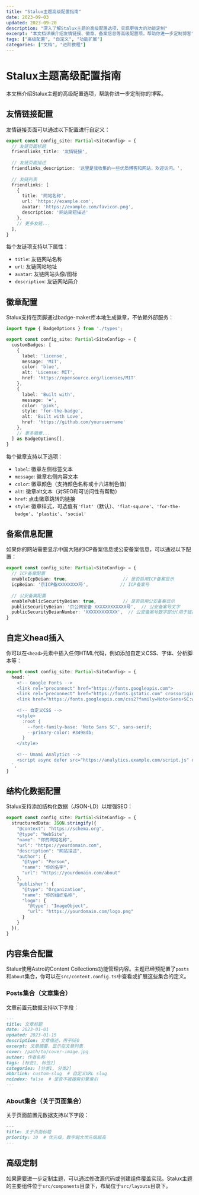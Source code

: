 ```yaml
---
title: "Stalux主题高级配置指南"
date: 2023-09-03
updated: 2023-09-20
description: "深入了解Stalux主题的高级配置选项，实现更强大的功能定制"
excerpt: "本文档详细介绍友情链接、徽章、备案信息等高级配置项，帮助你进一步定制博客"
tags: ["高级配置", "自定义", "功能扩展"]
categories: ["文档", "进阶教程"]
---
```



# Stalux主题高级配置指南

本文档介绍Stalux主题的高级配置选项，帮助你进一步定制你的博客。

## 友情链接配置

友情链接页面可以通过以下配置进行自定义：

```typescript
export const config_site: Partial<SiteConfig> = {
  // 友链页面标题
  friendlinks_title: '友情链接',
  
  // 友链页面描述
  friendlinks_description: '这里是我收集的一些优质博客和网站，欢迎访问。',
  
  // 友链列表
  friendlinks: [
    { 
      title: '网站名称',
      url: 'https://example.com',
      avatar: 'https://example.com/favicon.png',
      description: '网站简短描述'
    },
    // 更多友链...
  ],
}
```

每个友链项支持以下属性：
- `title`: 友链网站名称
- `url`: 友链网站地址
- `avatar`: 友链网站头像/图标
- `description`: 友链网站简介

## 徽章配置

Stalux支持在页脚通过badge-maker库本地生成徽章，不依赖外部服务：

```typescript
import type { BadgeOptions } from './types';

export const config_site: Partial<SiteConfig> = {
  customBadges: [
    {
      label: 'license',
      message: 'MIT',
      color: 'blue',
      alt: 'License: MIT',
      href: 'https://opensource.org/licenses/MIT'
    },
    {
      label: 'Built with',
      message: '❤',
      color: 'pink',
      style: 'for-the-badge',
      alt: 'Built with Love',
      href: 'https://github.com/yourusername'
    },
    // 更多徽章...
  ] as BadgeOptions[],
}
```

每个徽章支持以下选项：
- `label`: 徽章左侧标签文本
- `message`: 徽章右侧内容文本
- `color`: 徽章颜色（支持颜色名称或十六进制色值）
- `alt`: 徽章alt文本（对SEO和可访问性有帮助）
- `href`: 点击徽章跳转的链接
- `style`: 徽章样式，可选值有`'flat'`（默认）、`'flat-square'`、`'for-the-badge'`、`'plastic'`、`'social'`

## 备案信息配置

如果你的网站需要显示中国大陆的ICP备案信息或公安备案信息，可以通过以下配置：

```typescript
export const config_site: Partial<SiteConfig> = {
  // ICP备案配置
  enableIcpBeian: true,                     // 是否启用ICP备案显示
  icpBeian: '京ICP备XXXXXXXX号',            // ICP备案号
  
  // 公安备案配置
  enablePublicSecurityBeian: true,          // 是否启用公安备案显示
  publicSecurityBeian: '京公网安备 XXXXXXXXXXXX号',  // 公安备案号文字
  publicSecurityBeianNumber: 'XXXXXXXXXXXX',  // 公安备案号数字部分(用于链接)
}
```

## 自定义head插入

你可以在`<head>`元素中插入任何HTML代码，例如添加自定义CSS、字体、分析脚本等：

```typescript
export const config_site: Partial<SiteConfig> = {
  head: `
    <!-- Google Fonts -->
    <link rel="preconnect" href="https://fonts.googleapis.com">
    <link rel="preconnect" href="https://fonts.gstatic.com" crossorigin>
    <link href="https://fonts.googleapis.com/css2?family=Noto+Sans+SC:wght@400;500;700&display=swap" rel="stylesheet">
    
    <!-- 自定义CSS -->
    <style>
      :root {
        --font-family-base: 'Noto Sans SC', sans-serif;
        --primary-color: #3498db;
      }
    </style>
    
    <!-- Umami Analytics -->
    <script async defer src="https://analytics.example.com/script.js" data-website-id="your-website-id"></script>
  `,
}
```

## 结构化数据配置

Stalux支持添加结构化数据（JSON-LD）以增强SEO：

```typescript
export const config_site: Partial<SiteConfig> = {
  structuredData: JSON.stringify({
    "@context": "https://schema.org",
    "@type": "WebSite",
    "name": "你的网站名称",
    "url": "https://yourdomain.com",
    "description": "网站描述",
    "author": {
      "@type": "Person",
      "name": "你的名字",
      "url": "https://yourdomain.com/about"
    },
    "publisher": {
      "@type": "Organization",
      "name": "你的组织名称",
      "logo": {
        "@type": "ImageObject",
        "url": "https://yourdomain.com/logo.png"
      }
    }
  }),
}
```

## 内容集合配置

Stalux使用Astro的Content Collections功能管理内容。主题已经预配置了`posts`和`about`集合，你可以在`src/content.config.ts`中查看或扩展这些集合的定义。

### Posts集合（文章集合）

文章前置元数据支持以下字段：

```markdown
---
title: 文章标题
date: 2023-01-01
updated: 2023-01-15
description: 文章描述，用于SEO
excerpt: 文章摘要，显示在文章列表
cover: /path/to/cover-image.jpg
author: 作者名称
tags: [标签1, 标签2]
categories: [分类1, 分类2]
abbrlink: custom-slug  # 自定义URL slug
noindex: false  # 是否不被搜索引擎索引
---
```

### About集合（关于页面集合）

关于页面前置元数据支持以下字段：

```markdown
---
title: 关于页面标题
priority: 10  # 优先级，数字越大优先级越高
---
```

## 高级定制

如果需要进一步定制主题，可以通过修改源代码或创建组件覆盖实现。Stalux主题的主要组件位于`src/components`目录下，布局位于`src/layouts`目录下。
